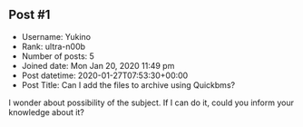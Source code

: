 ## Post #1
- Username: Yukino
- Rank: ultra-n00b
- Number of posts: 5
- Joined date: Mon Jan 20, 2020 11:49 pm
- Post datetime: 2020-01-27T07:53:30+00:00
- Post Title: Can I add the files to archive using Quickbms?

I wonder about possibility of the subject. If I can do it, could you inform your knowledge about it?
